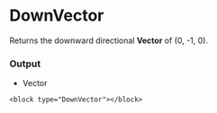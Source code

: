 # DownVector

Returns the downward directional **Vector** of (0, -1, 0).

### Output

-   Vector

```blockly
<block type="DownVector"></block>
```
